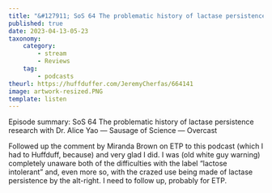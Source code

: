 ```yaml
---
title: "&#127911; SoS 64 The problematic history of lactase persistence research with Dr. Alice Yao"
published: true
date: 2023-04-13-05-23
taxonomy:
    category:
        - stream
        - Reviews
    tag:
        - podcasts
theurl: https://huffduffer.com/JeremyCherfas/664141
image: artwork-resized.PNG
template: listen
---
```


Episode summary: SoS 64 The problematic history of lactase persistence research with Dr. Alice Yao — Sausage of Science — Overcast

Followed up the comment by Miranda Brown on ETP to this podcast (which I had to Huffduff, because) and very glad I did. I was (old white guy warning) completely unaware both of the difficulties with the label “lactose intolerant” and, even more so, with the crazed use being made of lactase persistence by the alt-right. I need to follow up, probably for ETP.

